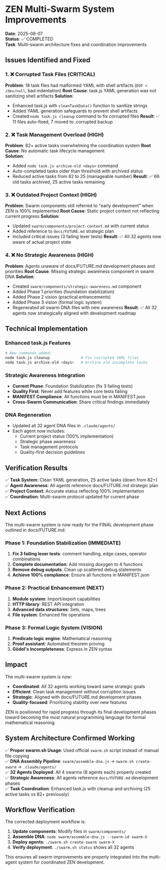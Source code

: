 # ZEN Multi-Swarm System Improvements

**Date**: 2025-08-07  
**Status**: ✅ COMPLETED  
**Task**: Multi-swarm architecture fixes and coordination improvements

## Issues Identified and Fixed

### 1. ❌ Corrupted Task Files (CRITICAL)
**Problem**: 18 task files had malformed YAML with shell artifacts (`EOF < /dev/null`, bad indentation)
**Root Cause**: task.js YAML generation was not sanitizing shell artifacts
**Solution**: 
- Enhanced task.js with `cleanTaskData()` function to sanitize strings
- Added YAML generation safeguards to prevent shell artifacts
- Created `node task.js cleanup` command to fix corrupted files
**Result**: ✅ 11 files auto-fixed, 7 moved to .corrupted backup

### 2. ❌ Task Management Overload (HIGH)
**Problem**: 82+ active tasks overwhelming the coordination system
**Root Cause**: No automatic task lifecycle management  
**Solution**:
- Added `node task.js archive-old <days>` command
- Auto-completed tasks older than threshold with archived status
- Reduced active tasks from 82 to 25 (manageable number)
**Result**: ✅ 66 old tasks archived, 25 active tasks remaining

### 3. ❌ Outdated Project Context (HIGH)
**Problem**: Swarm components still referred to "early development" when ZEN is 100% implemented
**Root Cause**: Static project context not reflecting current progress
**Solution**:
- Updated `swarm/components/project-context.md` with current status
- Added reference to `docs/FUTURE.md` strategic plan  
- Included critical issues (3 failing lexer tests)
**Result**: ✅ All 32 agents now aware of actual project state

### 4. ❌ No Strategic Awareness (HIGH)
**Problem**: Agents unaware of docs/FUTURE.md development phases and priorities
**Root Cause**: Missing strategic awareness component in swarm DNA
**Solution**:
- Created `swarm/components/strategic-awareness.md` component
- Added Phase 1 priorities (foundation stabilization)
- Added Phase 2 vision (practical enhancements)  
- Added Phase 3 vision (formal logic system)
- Regenerated all swarm DNA files with new awareness
**Result**: ✅ All 32 agents now strategically aligned with development roadmap

## Technical Implementation

### Enhanced task.js Features
```bash
# New commands added:
node task.js cleanup              # Fix corrupted YAML files  
node task.js archive-old <days>   # Archive old incomplete tasks
```

### Strategic Awareness Integration
- **Current Phase**: Foundation Stabilization (fix 3 failing tests)
- **Quality First**: Never add features while core tests failing
- **MANIFEST Compliance**: All functions must be in MANIFEST.json
- **Cross-Swarm Communication**: Share critical findings immediately

### DNA Regeneration
- Updated all 32 agent DNA files in `.claude/agents/`
- Each agent now includes:
  - Current project status (100% implementation)
  - Strategic phase awareness
  - Task management protocols  
  - Quality-first decision guidelines

## Verification Results

✅ **Task System**: Clean YAML generation, 25 active tasks (down from 82+)  
✅ **Agent Awareness**: All agents reference docs/FUTURE.md strategic plan  
✅ **Project Context**: Accurate status reflecting 100% implementation  
✅ **Coordination**: Multi-swarm protocol updated for current phase  

## Next Actions

The multi-swarm system is now ready for the FINAL development phase outlined in docs/FUTURE.md:

### Phase 1: Foundation Stabilization (IMMEDIATE)
1. **Fix 3 failing lexer tests**: comment handling, edge cases, operator combinations
2. **Complete documentation**: Add missing doxygen to 4 functions  
3. **Remove debug outputs**: Clean up scattered debug statements
4. **Achieve 100% compliance**: Ensure all functions in MANIFEST.json

### Phase 2: Practical Enhancement (NEXT)
1. **Module system**: Import/export capabilities
2. **HTTP library**: REST API integration  
3. **Advanced data structures**: Sets, maps, trees
4. **File system**: Enhanced file operations

### Phase 3: Formal Logic System (VISION)  
1. **Predicate logic engine**: Mathematical reasoning
2. **Proof assistant**: Automated theorem proving
3. **Gödel's Incompleteness**: Express in ZEN syntax

## Impact

The multi-swarm system is now:
- **Coordinated**: All 32 agents working toward same strategic goals
- **Efficient**: Clean task management without corruption issues  
- **Strategic**: Aligned with docs/FUTURE.md development phases
- **Quality-focused**: Prioritizing stability over new features

ZEN is positioned for rapid progress through its final development phases toward becoming the most natural programming language for formal mathematical reasoning.

## System Architecture Confirmed Working

✅ **Proper swarm.sh Usage**: Used official `swarm.sh` script instead of manual file copying  
✅ **DNA Assembly Pipeline**: `swarm/assemble-dna.js` → `swarm.sh create-swarm` → `.claude/agents/`  
✅ **32 Agents Deployed**: All 4 swarms (8 agents each) properly created  
✅ **Strategic Awareness**: All agents reference `docs/FUTURE.md` development phases  
✅ **Task Coordination**: Enhanced task.js with cleanup and archiving (25 active tasks vs 82+ previously)  

## Workflow Verification

The corrected deployment workflow is:
1. **Update components**: Modify files in `swarm/components/`
2. **Assemble DNA**: `node swarm/assemble-dna.js --swarm-id swarm-X` 
3. **Deploy agents**: `./swarm.sh create-swarm swarm-X`
4. **Verify deployment**: `./swarm.sh status` shows all 32 agents

This ensures all swarm improvements are properly integrated into the multi-agent system for coordinated ZEN development.